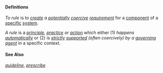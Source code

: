 #### Definitions

*To rule* is to *[create](https://github.com/gcassel/Modular-Organization-Terminology/blob/master/terms/create.md) a [potentially](https://github.com/gcassel/Modular-Organization-Terminology/blob/master/terms/potential.md) [coercive](https://github.com/gcassel/Modular-Organization-Terminology/blob/master/terms/coerce.md) [requirement](https://github.com/gcassel/Modular-Organization-Terminology/blob/master/terms/require.md)* for a [component](https://github.com/gcassel/Modular-Organization-Terminology/blob/master/terms/component.md) of a [specific](https://github.com/gcassel/Modular-Organization-Terminology/blob/master/terms/specific.md) [system](https://github.com/gcassel/Modular-Organization-Terminology/blob/master/terms/system.md). 

*A rule* is a *[principle](https://github.com/gcassel/Modular-Organization-Terminology/blob/master/terms/principle.md), [practice](https://github.com/gcassel/Modular-Organization-Terminology/blob/master/terms/practice.md) or [action](https://github.com/gcassel/Modular-Organization-Terminology/blob/master/terms/act.md)* which either (1) *happens [automatically](https://github.com/gcassel/Modular-Organization-Terminology/blob/master/terms/automate.md)* or (2) is *[strictly](https://github.com/gcassel/Modular-Organization-Terminology/blob/master/terms/strict.md) [supported](https://github.com/gcassel/Modular-Organization-Terminology/blob/master/terms/support.md) (often coercively) by a [governing](https://github.com/gcassel/Modular-Organization-Terminology/blob/master/terms/govern.md) [agent](https://github.com/gcassel/Modular-Organization-Terminology/blob/master/terms/agent.md)* in a specific context.

#### See Also 
*[guideline](https://github.com/gcassel/Modular-Organization-Terminology/blob/master/terms/guideline.md)*, *[prescribe](https://github.com/gcassel/Modular-Organization-Terminology/blob/master/terms/prescribe.md)*
